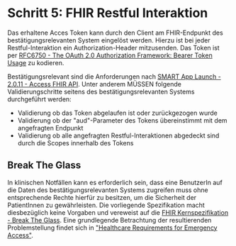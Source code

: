 # Schritt 5: FHIR Restful Interaktion

Das erhaltene Acces Token kann durch den Client am FHIR-Endpunkt des bestätigungsrelevanten System eingelöst werden. Hierzu ist bei jeder Restful-Interaktion ein Authorization-Header mitzusenden. Das Token ist per [RFC6750 -  The OAuth 2.0 Authorization Framework: Bearer Token Usage](https://datatracker.ietf.org/doc/html/rfc6750) zu kodieren.

Bestätigungsrelevant sind die Anforderungen nach [SMART App Launch - 2.0.11 - Access FHIR API](http://build.fhir.org/ig/HL7/smart-app-launch/app-launch.html#step-6-fhir-api). Unter anderem MÜSSEN folgende Validierungschritte seitens des bestätigungsrelevanten Systems durchgeführt werden:

- Validierung ob das Token abgelaufen ist oder zurückgezogen wurde
- Validierung ob der "aud"-Parameter des Tokens übereinstimmt mit dem angefragten Endpunkt
- Validierung ob alle angefragten Restful-Interaktionen abgedeckt sind durch die Scopes innerhalb des Tokens

## Break The Glass

In klinischen Notfällen kann es erforderlich sein, dass eine BenutzerIn auf die Daten des bestätigungsrelevanten Systems zugreifen muss ohne entsprechende Rechte hierfür zu besitzen, um die Sicherheit der PatientInnen zu gewährleisten. Die vorliegende Spezifikation macht diesbezüglich keine Vorgaben und vereweist auf die [FHIR Kernspezifikation - Break The Glass](https://www.hl7.org/fhir/security-labels.html#break-the-glass). Eine grundlegende Betrachtung der resultierenden Problemstellung findet sich in ["Healthcare Requirements for Emergency Access"](http://www.hl7.org/search/viewSearchResult.cfm?search_id=393442&search_result_url=%2Fdocumentcenter%2Fpublic%2Fwg%2Fsecure%2FHL7%20Emergency%20Access%2Edoc).